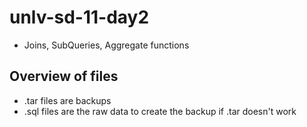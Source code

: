 # unlv-sd-11-day2
- Joins, SubQueries, Aggregate functions

## Overview of files
- .tar files are backups
- .sql files are the raw data to create the backup if .tar doesn't work
